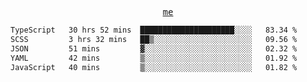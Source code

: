 <p align="center">
  <samp>
    <a href="https://yiwwhl.com">me</a>
  </samp>
</p>

<!--START_SECTION:waka-->

```txt
TypeScript   30 hrs 52 mins  █████████████████████░░░░   83.34 %
SCSS         3 hrs 32 mins   ██▒░░░░░░░░░░░░░░░░░░░░░░   09.56 %
JSON         51 mins         ▓░░░░░░░░░░░░░░░░░░░░░░░░   02.32 %
YAML         42 mins         ▒░░░░░░░░░░░░░░░░░░░░░░░░   01.92 %
JavaScript   40 mins         ▒░░░░░░░░░░░░░░░░░░░░░░░░   01.82 %
```

<!--END_SECTION:waka-->